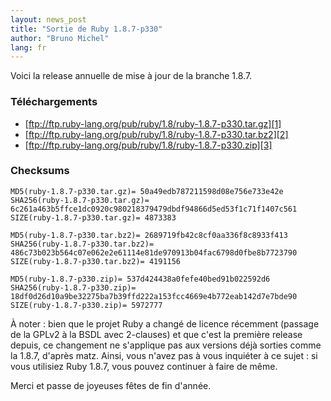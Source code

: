 ```yaml
---
layout: news_post
title: "Sortie de Ruby 1.8.7-p330"
author: "Bruno Michel"
lang: fr
---
```


Voici la release annuelle de mise à jour de la branche 1.8.7.

### Téléchargements

* [ftp://ftp.ruby-lang.org/pub/ruby/1.8/ruby-1.8.7-p330.tar.gz][1]
* [ftp://ftp.ruby-lang.org/pub/ruby/1.8/ruby-1.8.7-p330.tar.bz2][2]
* [ftp://ftp.ruby-lang.org/pub/ruby/1.8/ruby-1.8.7-p330.zip][3]

### Checksums

    MD5(ruby-1.8.7-p330.tar.gz)= 50a49edb787211598d08e756e733e42e
    SHA256(ruby-1.8.7-p330.tar.gz)= 6c261a463b5ffce1dc0920c980218379479dbdf94866d5ed53f1c71f1407c561
    SIZE(ruby-1.8.7-p330.tar.gz)= 4873383

    MD5(ruby-1.8.7-p330.tar.bz2)= 2689719fb42c8cf0aa336f8c8933f413
    SHA256(ruby-1.8.7-p330.tar.bz2)= 486c73b023b564c07e062e2e61114e81de970913b04fac6798d0fbe8b7723790
    SIZE(ruby-1.8.7-p330.tar.bz2)= 4191156

    MD5(ruby-1.8.7-p330.zip)= 537d424438a0fefe40bed91b022592d6
    SHA256(ruby-1.8.7-p330.zip)= 18df0d26d10a9be32275ba7b39ffd222a153fcc4669e4b772eab142d7e7bde90
    SIZE(ruby-1.8.7-p330.zip)= 5972777

À noter : bien que le projet Ruby a changé de licence récemment (passage
de la GPLv2 à la BSDL avec 2-clauses) et que c\'est la première release
depuis, ce changement ne s\'applique pas aux versions déjà sorties comme
la 1.8.7, d\'après matz. Ainsi, vous n\'avez pas à vous inquiéter à ce
sujet : si vous utilisiez Ruby 1.8.7, vous pouvez continuer à faire de
même.

Merci et passe de joyeuses fêtes de fin d\'année.



[1]: ftp://ftp.ruby-lang.org/pub/ruby/1.8/ruby-1.8.7-p330.tar.gz 
[2]: ftp://ftp.ruby-lang.org/pub/ruby/1.8/ruby-1.8.7-p330.tar.bz2 
[3]: ftp://ftp.ruby-lang.org/pub/ruby/1.8/ruby-1.8.7-p330.zip 
